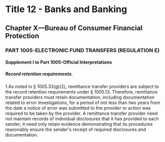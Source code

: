 
# Title 12 - Banks and Banking
## Chapter X—Bureau of Consumer Financial Protection
### PART 1005-ELECTRONIC FUND TRANSFERS (REGULATION E)
#### Supplement I to Part 1005-Official Interpretations
##### Record retention requirements.

1.As noted in § 1005.33(g)(2), remittance transfer providers are subject to the record retention requirements under § 1005.13. Therefore, remittance transfer providers must retain documentation, including documentation related to error investigations, for a period of not less than two years from the date a notice of error was submitted to the provider or action was required to be taken by the provider. A remittance transfer provider need not maintain records of individual disclosures that it has provided to each sender; it need only retain evidence demonstrating that its procedures reasonably ensure the sender's receipt of required disclosures and documentation.
